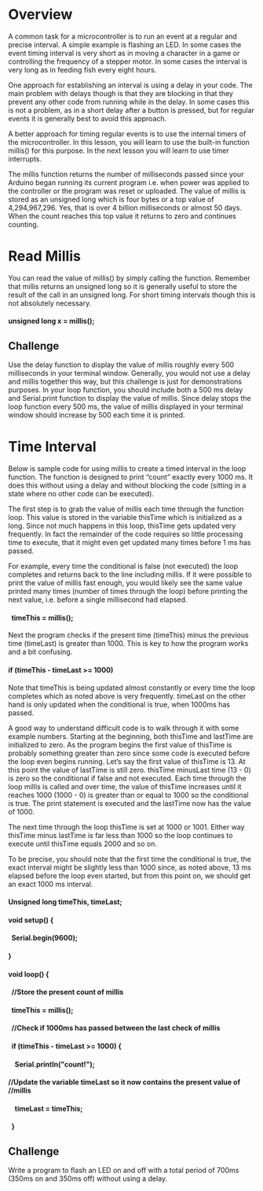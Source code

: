 # Overview

A common task for a microcontroller is to run an event at a regular and precise interval. A simple example is flashing an LED. In some cases the event timing interval is very short as in moving a character in a game or controlling the frequency of a stepper motor. In some cases the interval is very long as in feeding fish every eight hours.

One approach for establishing an interval is using a delay in your code. The main problem with delays though is that they are blocking in that they prevent any other code from running while in the delay. In some cases this is not a problem, as in a short delay after a button is pressed, but for regular events it is generally best to avoid this approach.

A better approach for timing regular events is to use the internal timers of the microcontroller. In this lesson, you will learn to use the built-in function millis() for this purpose. In the next lesson you will learn to use timer interrupts.

The millis function returns the number of milliseconds passed since your Arduino began running its current program i.e. when power was applied to the controller or the program was reset or uploaded. The value of millis is stored as an unsigned long which is four bytes or a top value of 4,294,967,296. Yes, that is over 4 billion milliseconds or almost 50 days. When the count reaches this top value it returns to zero and continues counting.

# Read Millis

You can read the value of millis() by simply calling the function. Remember that millis returns an unsigned long so it is generally useful to store the result of the call in an unsigned long. For short timing intervals though this is not absolutely necessary.

#### unsigned long x = millis();

## Challenge

Use the delay function to display the value of millis roughly every 500 milliseconds in your terminal window. Generally, you would not use a delay and millis together this way, but this challenge is just for demonstrations purposes. In your loop function, you should include both a 500 ms delay and Serial.print function to display the value of millis. Since delay stops the loop function every 500 ms, the value of millis displayed in your terminal window should increase by 500 each time it is printed.

# Time Interval

Below is sample code for using millis to create a timed interval in the loop function. The function is designed to print “count” exactly every 1000 ms. It does this without using a delay and without blocking the code (sitting in a state where no other code can be executed).

The first step is to grab the value of millis each time through the function loop. This value is stored in the variable thisTime which is initialized as a long. Since not much happens in this loop, thisTime gets updated very frequently. In fact the remainder of the code requires so little processing time to execute, that it might even get updated many times before 1 ms has passed.

For example, every time the conditional is false (not executed) the loop completes and returns back to the line including millis. If it were possible to print the value of millis fast enough, you would likely see the same value printed many times (number of times through the loop) before printing the next value, i.e. before a single millisecond had elapsed.

####   timeThis = millis();

Next the program checks if the present time (timeThis) minus the previous time (timeLast) is greater than 1000. This is key to how the program works and a bit confusing.

#### if (timeThis - timeLast \>= 1000)

Note that timeThis is being updated almost constantly or every time the loop completes which as noted above is very frequently. timeLast on the other hand is only updated when the conditional is true, when 1000ms has passed.

A good way to understand difficult code is to walk through it with some example numbers. Starting at the beginning, both thisTime and lastTime are initialized to zero. As the program begins the first value of thisTime is probably something greater than zero since some code is executed before the loop even begins running. Let’s say the first value of thisTime is 13. At this point the value of lastTime is still zero. thisTime minusLast time (13 - 0) is zero so the conditional if false and not executed. Each time through the loop millis is called and over time, the value of thisTime increases until it reaches 1000 (1000 - 0) is greater than or equal to 1000 so the conditional is true. The print statement is executed and the lastTime now has the value of 1000.

The next time through the loop thisTime is set at 1000 or 1001. Either way thisTime minus lastTime is far less than 1000 so the loop continues to execute until thisTime equals 2000 and so on.

To be precise, you should note that the first time the conditional is true, the exact interval might be slightly less than 1000 since, as noted above, 13 ms elapsed before the loop even started, but from this point on, we should get an exact 1000 ms interval.

#### Unsigned long timeThis, timeLast;

#### 

#### void setup() {

####   Serial.begin(9600);

#### }

#### 

#### void loop() {

####   //Store the present count of millis

####   timeThis = millis();

####   //Check if 1000ms has passed between the last check of millis

####   if (timeThis - timeLast \>= 1000) {

####     Serial.println("count\!");

#### //Update the variable timeLast so it now contains the present value of       //millis

####     timeLast = timeThis;

####   }

## Challenge

Write a program to flash an LED on and off with a total period of 700ms (350ms on and 350ms off) without using a delay.
